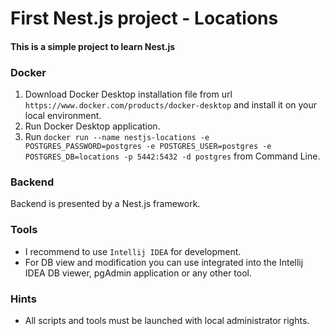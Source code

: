# First Nest.js project - Locations

#### This is a simple project to learn Nest.js

### Docker
1. Download Docker Desktop installation file from url `https://www.docker.com/products/docker-desktop` and install it on your local environment.
2. Run Docker Desktop application.
3. Run `docker run --name nestjs-locations -e POSTGRES_PASSWORD=postgres -e POSTGRES_USER=postgres -e POSTGRES_DB=locations -p 5442:5432 -d postgres` from Command Line.

### Backend
Backend is presented by a Nest.js framework.

### Tools
* I recommend to use `Intellij IDEA` for development.
* For DB view and modification you can use integrated into the Intellij IDEA DB viewer, pgAdmin application or any other tool.

### Hints
* All scripts and tools must be launched with local administrator rights. 